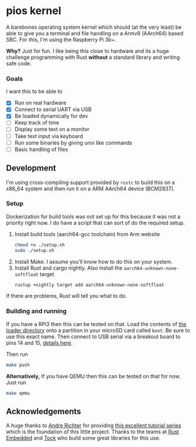# pios kernel

A barebones operating system kernel which should (at the very least)
be able to give you a terminal and file handling on a Armv8 (AArch64) based SBC.
For this, I'm using the Raspberry Pi 3b+.

**Why?** Just for fun. I like being this close to hardware and its a huge challenge
programming with Rust **without** a standard library and writing safe code.

### Goals
I want this to be able to 
- [x] Run on real hardware
- [x] Connect to serial UART via USB
- [x] Be loaded dynamically for dev
- [ ] Keep track of time
- [ ] Display some text on a monitor
- [ ] Take text input via keyboard
- [ ] Run some binaries by giving unix like commands
- [ ] Basic handling of files

## Development
I'm using cross-compiling support provided by `rustc` to build this on a
x86_64 system and then run it on a ARM AArch64 device (BCM2837).

### Setup
Dockerization for build tools was not set up for this because it was not a priority right now. I do have a script that can sort of do the required setup.

1. Install build tools (aarch64-gcc toolchain) from Arm website
    ```bash
    chmod +x ./setup.sh
    sudo ./setup.sh
    ```
2. Install Make. I assume you'll know how to do this on your system.
3. Install Rust and cargo nightly. Also install the `aarch64-unknown-none-softfloat` target
    ```bash
    rustup +nightly target add aarch64-unknown-none-softfloat
    ```

If there are problems, Rust will tell you what to do.

### Building and running
If you have a RPi3 then this can be tested on that.
Load the contents of [the loader directory](/common/loader) onto a partition in your 
microSD card called `boot`. Be sure to use this exact name.
Then connect to USB serial via a breakout board to pins 14 and 15, 
[details here](https://github.com/rust-embedded/rust-raspberrypi-OS-tutorials/blob/master/README.md#-usb-serial-output).

Then run 
```bash
make push
```

**Alternatively,** If you have QEMU then this can be tested on that for now.
Just run
```bash
make qemu
```

## Acknowledgements
A huge thanks to [Andre Richter](https://github.com/andre-richter) for providing 
[this excellent tutorial series](https://github.com/rust-embedded/rust-raspberrypi-OS-tutorials) which is the
foundation of this little project.
Thanks to the teams at [Rust Embedded](https://github.com/rust-embedded) and 
[Tock](https://github.com/tock) who build some great libraries for this use.
